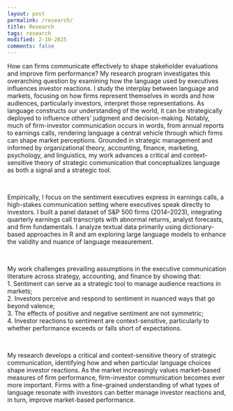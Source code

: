 ```yaml
---
layout: post
permalink: /research/
title: Research
tags: research
modified: 2-10-2025
comments: false
---
```


<p>How can firms communicate effectively to shape stakeholder evaluations and improve firm performance? My research program investigates this overarching question by examining how the language used by executives influences investor reactions. I study the interplay between language and markets, focusing on how firms represent themselves in words and how audiences, particularly investors, interpret those representations. As language constructs our understanding of the world, it can be strategically deployed to influence others’ judgment and decision-making. Notably, much of firm-investor communication occurs in words, from annual reports to earnings calls, rendering language a central vehicle through which firms can shape market perceptions. Grounded in strategic management and informed by organizational theory, accounting, finance, marketing, psychology, and linguistics, my work advances a critical and context-sensitive theory of strategic communication that conceptualizes language as both a signal and a strategic tool.</p>
<br />
<p>Empirically, I focus on the sentiment executives express in earnings calls, a high-stakes communication setting where executives speak directly to investors. I built a panel dataset of S&P 500 firms (2014–2023), integrating quarterly earnings call transcripts with abnormal returns, analyst forecasts, and firm fundamentals. I analyze textual data primarily using dictionary-based approaches in R and am exploring large language models to enhance the validity and nuance of language measurement.</p>
<br />
<p>My work challenges prevailing assumptions in the executive communication literature across strategy, accounting, and finance by showing that:
<br>1.	Sentiment can serve as a strategic tool to manage audience reactions in markets;
<br>2.	Investors perceive and respond to sentiment in nuanced ways that go beyond valence;
<br>3.	The effects of positive and negative sentiment are not symmetric;
<br>4.	Investor reactions to sentiment are context-sensitive, particularly to whether performance exceeds or falls short of expectations.</p>
<br />
<p>My research develops a critical and context-sensitive theory of strategic communication, identifying how and when particular language choices shape investor reactions. As the market increasingly values market-based measures of firm performance, firm-investor communication becomes ever more important. Firms with a fine-grained understanding of what types of language resonate with investors can better manage investor reactions and, in turn, improve market-based performance.</p>
